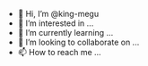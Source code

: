 - 👋 Hi, I’m @king-megu
- 👀 I’m interested in ...
- 🌱 I’m currently learning ...
- 💞️ I’m looking to collaborate on ...
- 📫 How to reach me ...

<!---
king-megu/king-megu is a ✨ special ✨ repository because its `README.md` (this file) appears on your GitHub profile.
You can click the Preview link to take a look at your changes.
--->
